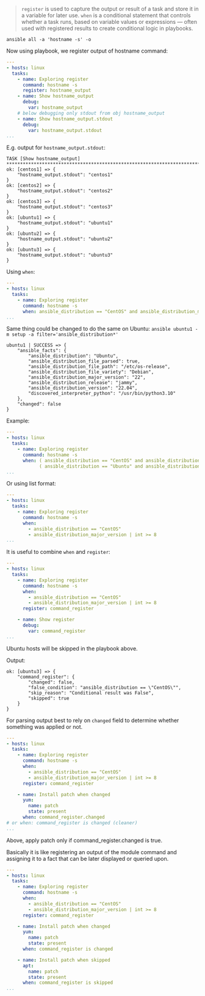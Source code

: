 >`register` is used to capture the output or result of a task and store it in a variable for later use. `when` is a conditional statement that controls whether a task runs, based on variable values or expressions — often used with registered results to create conditional logic in playbooks.

`ansible all -a 'hostname -s' -o`

Now using playbook, we register output of hostname command:
```yaml
---
- hosts: linux
  tasks:
    - name: Exploring register
      command: hostname -s
      register: hostname_output
    - name: Show hostname_output
      debug:
        var: hostname_output
    # below debugging only stdout from obj hostname_output
    - name: Show hostname_output.stdout
      debug:
        var: hostname_output.stdout
...
```

E.g. output for `hostname_output.stdout`:
```
TASK [Show hostname_output] ******************************************************************************************************************
ok: [centos1] => {
    "hostname_output.stdout": "centos1"
}
ok: [centos2] => {
    "hostname_output.stdout": "centos2"
}
ok: [centos3] => {
    "hostname_output.stdout": "centos3"
}
ok: [ubuntu1] => {
    "hostname_output.stdout": "ubuntu1"
}
ok: [ubuntu2] => {
    "hostname_output.stdout": "ubuntu2"
}
ok: [ubuntu3] => {
    "hostname_output.stdout": "ubuntu3"
}

```

Using `when`:
```yaml
---
- hosts: linux
  tasks:
    - name: Exploring register
      command: hostname -s
      when: ansible_distribution == "CentOS" and ansible_distribution_major_version == "9"
...
```

Same thing could be changed to do the same on Ubuntu:
`ansible ubuntu1 -m setup -a filter='ansible_distribution*'`
```
ubuntu1 | SUCCESS => {
    "ansible_facts": {
        "ansible_distribution": "Ubuntu",
        "ansible_distribution_file_parsed": true,
        "ansible_distribution_file_path": "/etc/os-release",
        "ansible_distribution_file_variety": "Debian",
        "ansible_distribution_major_version": "22",
        "ansible_distribution_release": "jammy",
        "ansible_distribution_version": "22.04",
        "discovered_interpreter_python": "/usr/bin/python3.10"
    },
    "changed": false
}
```

Example:
```yaml
---
- hosts: linux
  tasks:
    - name: Exploring register
      command: hostname -s
      when: ( ansible_distribution == "CentOS" and ansible_distribution_major_version >= "8" ) or
            ( ansible_distribution == "Ubuntu" and ansible_distribution_major_version >= "20" )
...
```

Or using list format:
```yaml
---
- hosts: linux
  tasks:
    - name: Exploring register
      command: hostname -s
      when: 
        - ansible_distribution == "CentOS" 
        - ansible_distribution_major_version | int >= 8
...
```

It is useful to combine `when` and `register`:
```yaml
---
- hosts: linux
  tasks:
    - name: Exploring register
      command: hostname -s
      when: 
        - ansible_distribution == "CentOS" 
        - ansible_distribution_major_version | int >= 8
      register: command_register

    - name: Show register
      debug:
        var: command_register
...
```

Ubuntu hosts will be skipped in the playbook above.

Output:
```
ok: [ubuntu3] => {
    "command_register": {
        "changed": false,
        "false_condition": "ansible_distribution == \"CentOS\"",
        "skip_reason": "Conditional result was False",
        "skipped": true
    }
}
```

For parsing output best to rely on `changed` field to determine whether something was applied or not.

```yaml
---
- hosts: linux
  tasks:
    - name: Exploring register
      command: hostname -s
      when: 
        - ansible_distribution == "CentOS" 
        - ansible_distribution_major_version | int >= 8
      register: command_register

    - name: Install patch when changed
      yum:
        name: patch
        state: present
      when: command_register.changed
# or when: command_register is changed (cleaner)
...
```

Above, apply patch only if command_register.changed is true.

Basically it is like registering an output of the module command and assigning it to a fact that can be later displayed or queried upon.

```yaml
---
- hosts: linux
  tasks:
    - name: Exploring register
      command: hostname -s
      when: 
        - ansible_distribution == "CentOS" 
        - ansible_distribution_major_version | int >= 8
      register: command_register

    - name: Install patch when changed
      yum:
        name: patch
        state: present
      when: command_register is changed

    - name: Install patch when skipped
      apt:
        name: patch
        state: present
      when: command_register is skipped
...
```